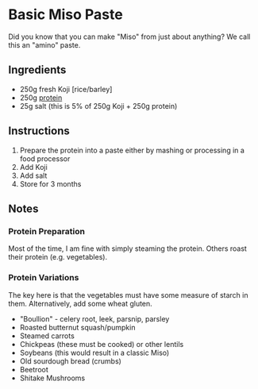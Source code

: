 # Basic Miso Paste

Did you know that you can make "Miso" from just about anything? We call this an "amino" paste. 



## Ingredients

* 250g fresh Koji [rice/barley]
* 250g [protein](#protein-variations)
* 25g salt (this is 5% of 250g Koji + 250g protein)



## Instructions

1. Prepare the protein into a paste either by mashing or processing in a food processor
2. Add Koji
3. Add salt
4. Store for 3 months



## Notes

### Protein Preparation

Most of the time, I am fine with simply steaming the protein. Others roast their protein (e.g. vegetables).

### Protein Variations

The key here is that the vegetables must have some measure of starch in them. Alternatively, add some wheat gluten.

* "Boullion" - celery root, leek, parsnip, parsley
* Roasted butternut squash/pumpkin
* Steamed carrots
* Chickpeas (these must be cooked) or other lentils
* Soybeans (this would result in a classic Miso)
* Old sourdough bread (crumbs)
* Beetroot
* Shitake Mushrooms